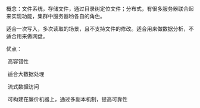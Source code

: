 概念：文件系统，存储文件，通过目录树定位文件；分布式，有很多服务器联合起来实现功能，集群中服务器哟各自的角色。

适合一次写入，多次读取的场景，且不支持文件的修改。适合用来做数据分析，不适合用来做网盘。



优点：

​	高容错性

​	适合大数据处理

​	流式数据访问

​	可构建在廉价机器上，通过多副本机制，提高可靠性